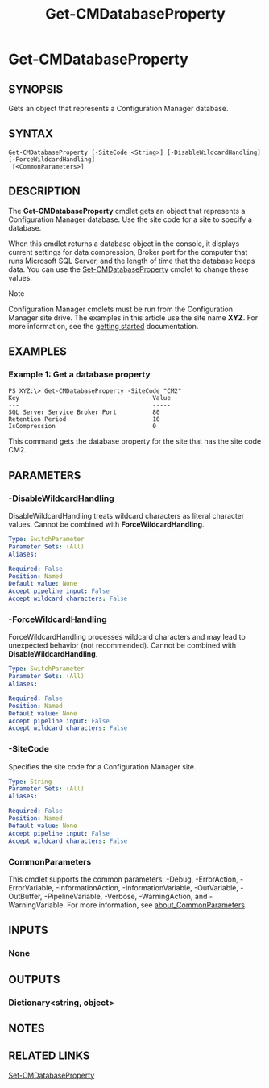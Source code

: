 ﻿---
description: Gets an object that represents a Configuration Manager database.
external help file: AdminUI.PS.dll-Help.xml
Module Name: ConfigurationManager
ms.date: 05/02/2019
schema: 2.0.0
title: Get-CMDatabaseProperty
---

# Get-CMDatabaseProperty

## SYNOPSIS
Gets an object that represents a Configuration Manager database.

## SYNTAX

```
Get-CMDatabaseProperty [-SiteCode <String>] [-DisableWildcardHandling] [-ForceWildcardHandling]
 [<CommonParameters>]
```

## DESCRIPTION
The **Get-CMDatabaseProperty** cmdlet gets an object that represents a Configuration Manager database.
Use the site code for a site to specify a database.

When this cmdlet returns a database object in the console, it displays current settings for data compression, Broker port for the computer that runs Microsoft SQL Server, and the length of time that the database keeps data.
You can use the [Set-CMDatabaseProperty](Set-CMDatabaseProperty.md) cmdlet to change these values.

> [!NOTE]
> Configuration Manager cmdlets must be run from the Configuration Manager site drive.
> The examples in this article use the site name **XYZ**. For more information, see the
> [getting started](/powershell/sccm/overview) documentation.

## EXAMPLES

### Example 1: Get a database property
```
PS XYZ:\> Get-CMDatabaseProperty -SiteCode "CM2"
Key                                     Value
---                                     -----
SQL Server Service Broker Port          80
Retention Period                        10
IsCompression                           0
```

This command gets the database property for the site that has the site code CM2.

## PARAMETERS

### -DisableWildcardHandling
DisableWildcardHandling treats wildcard characters as literal character values. Cannot be combined with **ForceWildcardHandling**.

```yaml
Type: SwitchParameter
Parameter Sets: (All)
Aliases:

Required: False
Position: Named
Default value: None
Accept pipeline input: False
Accept wildcard characters: False
```

### -ForceWildcardHandling
ForceWildcardHandling processes wildcard characters and may lead to unexpected behavior (not recommended). Cannot be combined with **DisableWildcardHandling**.

```yaml
Type: SwitchParameter
Parameter Sets: (All)
Aliases:

Required: False
Position: Named
Default value: None
Accept pipeline input: False
Accept wildcard characters: False
```

### -SiteCode
Specifies the site code for a Configuration Manager site.

```yaml
Type: String
Parameter Sets: (All)
Aliases:

Required: False
Position: Named
Default value: None
Accept pipeline input: False
Accept wildcard characters: False
```

### CommonParameters
This cmdlet supports the common parameters: -Debug, -ErrorAction, -ErrorVariable, -InformationAction, -InformationVariable, -OutVariable, -OutBuffer, -PipelineVariable, -Verbose, -WarningAction, and -WarningVariable. For more information, see [about_CommonParameters](http://go.microsoft.com/fwlink/?LinkID=113216).

## INPUTS

### None

## OUTPUTS

### Dictionary<string, object>

## NOTES

## RELATED LINKS

[Set-CMDatabaseProperty](Set-CMDatabaseProperty.md)
